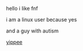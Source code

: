 hello i like fnf


i am a linux user because yes


and a guy with autism

[yippee](yippee-creature-funny-dance.gif)
